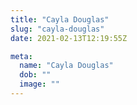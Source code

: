 ```yaml
---
title: "Cayla Douglas"
slug: "cayla-douglas"
date: 2021-02-13T12:19:55Z

meta:
  name: "Cayla Douglas"
  dob: ""
  image: ""
---
```


